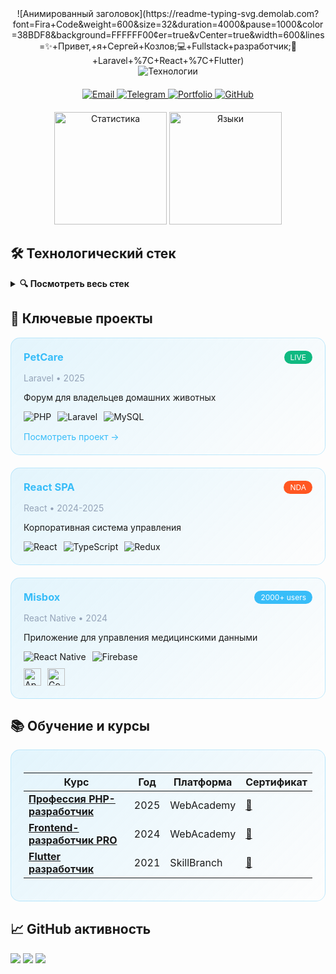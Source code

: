 <!-- Анимированный заголовок с 3D эффектом -->
<div align="center">
  ![Анимированный заголовок](https://readme-typing-svg.demolab.com?font=Fira+Code&weight=600&size=32&duration=4000&pause=1000&color=38BDF8&background=FFFFFF00&center=true&vCenter=true&width=600&lines=✨+Привет,+я+Сергей+Козлов;💻+Fullstack+разработчик;🚀+Laravel+%7C+React+%7C+Flutter)
</div>

<!-- 3D баннер с технологиями -->
<div align="center">
  <img src="https://skillicons.dev/icons?i=php,laravel,react,ts,flutter,mysql,tailwind,docker&perline=8" alt="Технологии" />
</div>

<!-- Анимированные карточки контактов -->
<div align="center" style="margin: 20px 0;">
  <a href="mailto:vmf.serge.kozlov@gmail.com" target="_blank">
    <img src="https://img.shields.io/badge/-Email-38BDF8?style=for-the-badge&logo=gmail&logoColor=white&logoWidth=20" alt="Email" />
  </a>
  <a href="https://t.me/vmfsergeikozlov" target="_blank">
    <img src="https://img.shields.io/badge/-Telegram-38BDF8?style=for-the-badge&logo=telegram&logoColor=white" alt="Telegram" />
  </a>
  <a href="https://sergeikozlov.dev" target="_blank">
    <img src="https://img.shields.io/badge/-Портфолио-38BDF8?style=for-the-badge&logo=react&logoColor=white" alt="Portfolio" />
  </a>
  <a href="https://github.com/Sergey-Kozlov-developer" target="_blank">
    <img src="https://img.shields.io/badge/-GitHub-38BDF8?style=for-the-badge&logo=github&logoColor=white" alt="GitHub" />
  </a>
</div>

<!-- Анимированная статистика GitHub -->
<div align="center">
  <img height="180em" src="https://github-readme-stats.vercel.app/api?username=Sergey-Kozlov-developer&show_icons=true&theme=algolia&include_all_commits=true&count_private=true&border_radius=15&hide_border=true&bg_color=00000000" alt="Статистика" />
  <img height="180em" src="https://github-readme-stats.vercel.app/api/top-langs/?username=Sergey-Kozlov-developer&layout=compact&langs_count=8&theme=algolia&border_radius=15&hide_border=true&bg_color=00000000" alt="Языки" />
</div>

## 🛠️ Технологический стек

<!-- 3D аккордеон с технологиями -->
<details>
  <summary><b>🔍 Посмотреть весь стек</b></summary>
  <br/>
  
  **Backend:**
  <p>
    <img src="https://img.shields.io/badge/PHP-777BB4?style=for-the-badge&logo=php&logoColor=white" alt="PHP" />
    <img src="https://img.shields.io/badge/Laravel-FF2D20?style=for-the-badge&logo=laravel&logoColor=white" alt="Laravel" />
    <img src="https://img.shields.io/badge/MySQL-4479A1?style=for-the-badge&logo=mysql&logoColor=white" alt="MySQL" />
    <img src="https://img.shields.io/badge/Docker-2496ED?style=for-the-badge&logo=docker&logoColor=white" alt="Docker" />
  </p>

**Frontend:**

  <p>
    <img src="https://img.shields.io/badge/React-61DAFB?style=for-the-badge&logo=react&logoColor=white" alt="React" />
    <img src="https://img.shields.io/badge/TypeScript-3178C6?style=for-the-badge&logo=typescript&logoColor=white" alt="TypeScript" />
    <img src="https://img.shields.io/badge/Tailwind-06B6D4?style=for-the-badge&logo=tailwindcss&logoColor=white" alt="Tailwind" />
  </p>

**Mobile:**

  <p>
    <img src="https://img.shields.io/badge/Flutter-02569B?style=for-the-badge&logo=flutter&logoColor=white" alt="Flutter" />
    <img src="https://img.shields.io/badge/React_Native-61DAFB?style=for-the-badge&logo=react&logoColor=white" alt="React Native" />
  </p>
</details>

## 🚀 Ключевые проекты

<!-- 3D карточки проектов -->
<div class="projects-grid" style="display: grid; grid-template-columns: repeat(auto-fit, minmax(300px, 1fr)); gap: 20px;">

<!-- PetCare -->
<div style="border-radius: 15px; padding: 20px; background: linear-gradient(135deg, #38BDF822 0%, #ffffff00 100%); backdrop-filter: blur(5px); border: 1px solid #38BDF844;">
  <div style="display: flex; justify-content: space-between; align-items: center;">
    <h3 style="margin: 0; color: #38BDF8;">PetCare</h3>
    <span style="background-color: #10B981; padding: 3px 10px; border-radius: 20px; font-size: 12px; color: white;">LIVE</span>
  </div>
  <p style="color: #94a3b8; font-size: 14px;">Laravel • 2025</p>
  <p>Форум для владельцев домашних животных</p>
  <div style="display: flex; gap: 10px; flex-wrap: wrap;">
    <img src="https://img.shields.io/badge/PHP-777BB4?style=flat-square&logo=php&logoColor=white" alt="PHP" />
    <img src="https://img.shields.io/badge/Laravel-FF2D20?style=flat-square&logo=laravel&logoColor=white" alt="Laravel" />
    <img src="https://img.shields.io/badge/MySQL-4479A1?style=flat-square&logo=mysql&logoColor=white" alt="MySQL" />
  </div>
  <a href="https://forum-pets.ru/" target="_blank" style="display: inline-block; margin-top: 15px; color: #38BDF8; text-decoration: none;">Посмотреть проект →</a>
</div>

<!-- React SPA -->
<div style="border-radius: 15px; padding: 20px; background: linear-gradient(135deg, #38BDF822 0%, #ffffff00 100%); backdrop-filter: blur(5px); border: 1px solid #38BDF844;">
  <div style="display: flex; justify-content: space-between; align-items: center;">
    <h3 style="margin: 0; color: #38BDF8;">React SPA</h3>
    <span style="background-color: #FF5722; padding: 3px 10px; border-radius: 20px; font-size: 12px; color: white;">NDA</span>
  </div>
  <p style="color: #94a3b8; font-size: 14px;">React • 2024-2025</p>
  <p>Корпоративная система управления</p>
  <div style="display: flex; gap: 10px; flex-wrap: wrap;">
    <img src="https://img.shields.io/badge/React-61DAFB?style=flat-square&logo=react&logoColor=white" alt="React" />
    <img src="https://img.shields.io/badge/TypeScript-3178C6?style=flat-square&logo=typescript&logoColor=white" alt="TypeScript" />
    <img src="https://img.shields.io/badge/Redux-764ABC?style=flat-square&logo=redux&logoColor=white" alt="Redux" />
  </div>
</div>

<!-- Misbox -->
<div style="border-radius: 15px; padding: 20px; background: linear-gradient(135deg, #38BDF822 0%, #ffffff00 100%); backdrop-filter: blur(5px); border: 1px solid #38BDF844;">
  <div style="display: flex; justify-content: space-between; align-items: center;">
    <h3 style="margin: 0; color: #38BDF8;">Misbox</h3>
    <span style="background-color: #38BDF8; padding: 3px 10px; border-radius: 20px; font-size: 12px; color: white;">2000+ users</span>
  </div>
  <p style="color: #94a3b8; font-size: 14px;">React Native • 2024</p>
  <p>Приложение для управления медицинскими данными</p>
  <div style="display: flex; gap: 10px; flex-wrap: wrap;">
    <img src="https://img.shields.io/badge/React_Native-61DAFB?style=flat-square&logo=react&logoColor=white" alt="React Native" />
    <img src="https://img.shields.io/badge/Firebase-FFCA28?style=flat-square&logo=firebase&logoColor=white" alt="Firebase" />
  </div>
  <div style="display: flex; gap: 10px; margin-top: 10px;">
    <a href="https://apps.apple.com/ru/app/misbox/id1569062876" target="_blank" style="text-decoration: none;">
      <img src="https://img.shields.io/badge/App_Store-0D96F6?style=for-the-badge&logo=appstore&logoColor=white" alt="App Store" style="height: 28px;" />
    </a>
    <a href="https://play.google.com/store/apps/details?id=ru.tiomed.misbox" target="_blank" style="text-decoration: none;">
      <img src="https://img.shields.io/badge/Google_Play-414141?style=for-the-badge&logo=googleplay&logoColor=white" alt="Google Play" style="height: 28px;" />
    </a>
  </div>
</div>

</div>

## 📚 Обучение и курсы

<!-- Стилизованная таблица курсов -->
<div style="border-radius: 15px; padding: 20px; background: linear-gradient(135deg, #38BDF822 0%, #ffffff00 100%); backdrop-filter: blur(5px); border: 1px solid #38BDF844; margin-bottom: 30px;">

| Курс                                                             | Год  | Платформа   | Сертификат                 |
| ---------------------------------------------------------------- | ---- | ----------- | -------------------------- |
| **[Профессия PHP-разработчик](https://webcademy.ru/phpcourse/)** | 2025 | WebAcademy  | [🔗](ссылка_на_сертификат) |
| **[Frontend-разработчик PRO](https://webcademy.ru/jscourse/)**   | 2024 | WebAcademy  | [🔗](ссылка_на_сертификат) |
| **[Flutter разработчик](https://skill-branch.ru/flutter)**       | 2021 | SkillBranch | [🔗](ссылка_на_сертификат) |

</div>

## 📈 GitHub активность

<!-- <div id="stat" align="center"> -->

![](http://github-profile-summary-cards.vercel.app/api/cards/profile-details?username=Sergey-Kozlov-developer&theme=flag_india)
![](http://github-profile-summary-cards.vercel.app/api/cards/stats?username=Sergey-Kozlov-developer&theme=flag_india)
![](http://github-profile-summary-cards.vercel.app/api/cards/productive-time?username=Sergey-Kozlov-developer&theme=flag_india&utcOffset=8)

<!-- <img src="https://github-profile-summary-cards.vercel.app/api/cards/profile-details?username=Sergey-Kozlov-developer&theme=default" alt=""/>
    <img src="http://github-profile-summary-cards.vercel.app/api/cards/productive-time?username=Sergey-Kozlov-developer&theme=default&utcOffset=8" alt=""/>
     <img src="https://github-profile-summary-cards.vercel.app/api/cards/stats?username=Sergey-Kozlov-developer&theme=default" alt=""/> -->

## <!-- </div> -->

<!-- 3D график активности
<div align="center">
  <img src="https://github-readme-activity-graph.vercel.app/graph?username=Sergey-Kozlov-developer&theme=github-dark&area=true&hide_border=true&custom_title=Моя+активность+на+GitHub" alt="График активности" width="100%" />
</div> -->
